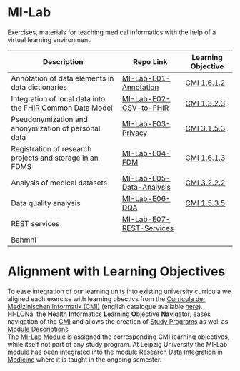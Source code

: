 # MI-Lab
Exercises, materials for teaching medical informatics with the help of a virtual learning environment.

| Description | Repo Link | Learning Objective |
| --- | --- | --- |
| Annotation of data elements in data dictionaries | [MI-Lab-E01-Annotation](https://github.com/IMISE/MI-Lab-E01-Annotation) | [CMI 1.6.1.2](https://hilona.de/index.php/LZ-PIN_40109) |
| Integration of local data into the FHIR Common Data Model | [MI-Lab-E02-CSV-to-FHIR](https://github.com/IMISE/MI-Lab-E02-CSV-to-FHIR) | [CMI 1.3.2.3](https://hilona.de/index.php/LZ-PIN_40037) |
| Pseudonymization and anonymization of personal data | [MI-Lab-E03-Privacy](https://github.com/IMISE/MI-Lab-E03-Privacy) | [CMI 3.1.5.3](https://hilona.de/index.php/LZ-PIN_60171) |
| Registration of research projects and storage in an FDMS | [MI-Lab-E04-FDM](https://github.com/IMISE/MI-Lab-E04-FDM) | [CMI 1.6.1.3](https://hilona.de/index.php/LZ-PIN_40110) |
| Analysis of medical datasets | [MI-Lab-E05-Data-Analysis](https://github.com/IMISE/MI-Lab-E05-Data-Analysis) | [CMI 3.2.2.2](https://hilona.de/index.php/LZ-PIN_60213) |
| Data quality analysis | [MI-Lab-E06-DQA](https://github.com/IMISE/MI-Lab-E06-DQA) | [CMI 1.5.3.5](https://hilona.de/index.php/LZ-PIN_40092) |
| REST services | [MI-Lab-E07-REST-Services](https://github.com/IMISE/MI-Lab-E07-REST-Services) | <ToDo> |
| Bahmni | <ToDo> | <ToDo> |

# Alignment with Learning Objectives 

To ease integration of our learning units into existing university curricula we aligned each exercise with learning obectivs from the [Curricula der Medizinischen Informatik (CMI)](https://www.gmds.de/aktivitaeten/medizinische-informatik/arbeitsgruppenseiten/curricula-der-medizinischen-informatik/) (english catalogue available [here](https://www.gmds.de/fileadmin/user_upload/AG_CMI/Competence_catalogue_of_the_WG_CMI.1.2.pdf)).  
[HI-LONa](https://hilona.de), the **H**ealth **I**nformatics **L**earning **O**bjective **Na**vigator, eases navigation of the [CMI](https://hilona.de/index.php/CMI-2021) and allows the creation of [Study Programs](https://hilona.de/index.php/Administration_Study_Program) as well as [Module Descriptions](https://hilona.de/index.php/Administration_Module_Description)  
The [MI-Lab Module](https://hilona.de/index.php/MI-Lab) is assigned the corresponding CMI learning objectives, while itself not part of any study program. At Leipzig University the MI-Lab module has been integrated into the module [Research Data Integration in Medicine](https://hilona.de/index.php/FDI) where it is taught in the ongoing semester.
